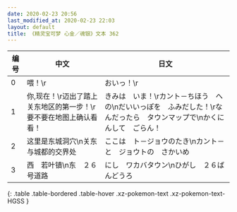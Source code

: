 ```yaml
---
date: 2020-02-23 20:56
last_modified_at: 2020-02-23 22:03
layout: default
title: 《精灵宝可梦 心金／魂银》文本 362
---
```

| 编号 | 中文 | 日文 |
| ---- | ---- | ---- |
| 0 | 喂！\r | おいっ！\r |
| 1 | 你,现在！\r迈出了踏上关东地区的第一步！\r要不要在地图上确认看看！ | きみは　いま！\rカント－ちほう　への\nだいいっぽを　ふみだした！\rなんだったら　タウンマップで\nかくにんして　ごらん！ |
| 2 | 这里是东城洞穴\n关东与城都的交界处 | ここは　ト－ジョウのたき\nカント－と　ジョウトの　さかいめ |
| 3 | 西　若叶镇\n东　２６号道路 | にし　ワカバタウン\nひがし　２６ばんどうろ |
{: .table .table-bordered .table-hover .xz-pokemon-text .xz-pokemon-text-HGSS }